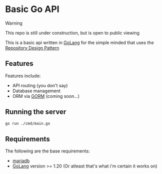 # Basic Go API

> [!WARNING]
> This repo is still under construction, but is open to public viewing

This is a basic api written in [GoLang](https://go.dev/) for the simple minded that uses the [Repository Design Pattern](https://www.umlboard.com/design-patterns/repository.html)


## Features
Features include:

- API routing (you don't say)
- Database management
- ORM via [GORM](https://gorm.io/) (coming soon...)

## Running the server

```bash
go run ./cmd/main.go
```

## Requirements
The following are the base requirements:
- [mariadb](https://mariadb.org/download/) 
- [GoLang](https://go.dev/) version >= 1.20 (Or atleast that's what i'm certain it works on)
